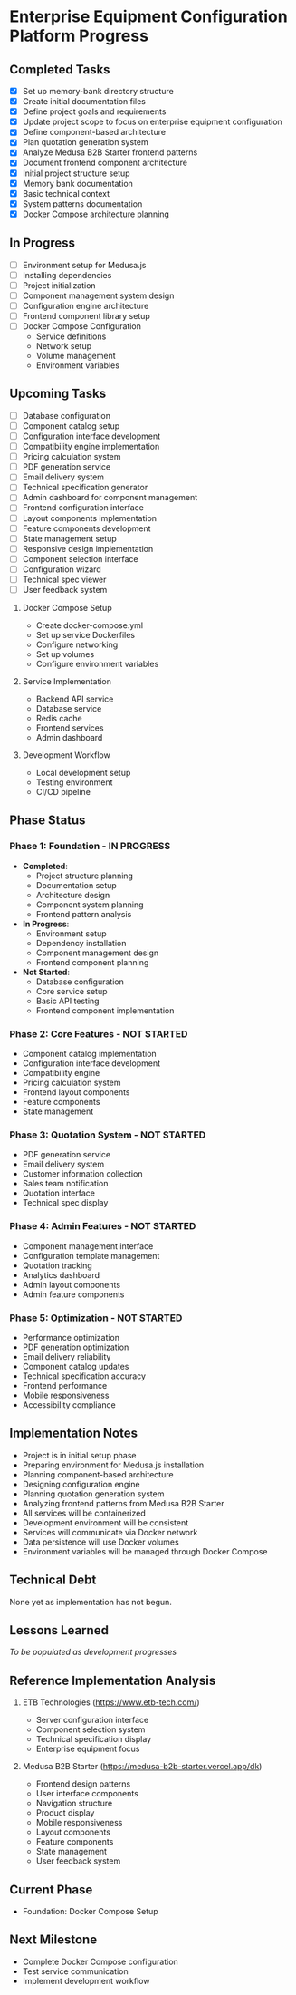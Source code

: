 # Enterprise Equipment Configuration Platform Progress

## Completed Tasks
- [x] Set up memory-bank directory structure
- [x] Create initial documentation files
- [x] Define project goals and requirements
- [x] Update project scope to focus on enterprise equipment configuration
- [x] Define component-based architecture
- [x] Plan quotation generation system
- [x] Analyze Medusa B2B Starter frontend patterns
- [x] Document frontend component architecture
- [x] Initial project structure setup
- [x] Memory bank documentation
- [x] Basic technical context
- [x] System patterns documentation
- [x] Docker Compose architecture planning

## In Progress
- [ ] Environment setup for Medusa.js
- [ ] Installing dependencies
- [ ] Project initialization
- [ ] Component management system design
- [ ] Configuration engine architecture
- [ ] Frontend component library setup
- [ ] Docker Compose Configuration
  - Service definitions
  - Network setup
  - Volume management
  - Environment variables

## Upcoming Tasks
- [ ] Database configuration
- [ ] Component catalog setup
- [ ] Configuration interface development
- [ ] Compatibility engine implementation
- [ ] Pricing calculation system
- [ ] PDF generation service
- [ ] Email delivery system
- [ ] Technical specification generator
- [ ] Admin dashboard for component management
- [ ] Frontend configuration interface
- [ ] Layout components implementation
- [ ] Feature components development
- [ ] State management setup
- [ ] Responsive design implementation
- [ ] Component selection interface
- [ ] Configuration wizard
- [ ] Technical spec viewer
- [ ] User feedback system
1. Docker Compose Setup
   - Create docker-compose.yml
   - Set up service Dockerfiles
   - Configure networking
   - Set up volumes
   - Configure environment variables

2. Service Implementation
   - Backend API service
   - Database service
   - Redis cache
   - Frontend services
   - Admin dashboard

3. Development Workflow
   - Local development setup
   - Testing environment
   - CI/CD pipeline

## Phase Status

### Phase 1: Foundation - IN PROGRESS
- **Completed**:
  - Project structure planning
  - Documentation setup
  - Architecture design
  - Component system planning
  - Frontend pattern analysis
- **In Progress**:
  - Environment setup
  - Dependency installation
  - Component management design
  - Frontend component planning
- **Not Started**:
  - Database configuration
  - Core service setup
  - Basic API testing
  - Frontend component implementation

### Phase 2: Core Features - NOT STARTED
- Component catalog implementation
- Configuration interface development
- Compatibility engine
- Pricing calculation system
- Frontend layout components
- Feature components
- State management

### Phase 3: Quotation System - NOT STARTED
- PDF generation service
- Email delivery system
- Customer information collection
- Sales team notification
- Quotation interface
- Technical spec display

### Phase 4: Admin Features - NOT STARTED
- Component management interface
- Configuration template management
- Quotation tracking
- Analytics dashboard
- Admin layout components
- Admin feature components

### Phase 5: Optimization - NOT STARTED
- Performance optimization
- PDF generation optimization
- Email delivery reliability
- Component catalog updates
- Technical specification accuracy
- Frontend performance
- Mobile responsiveness
- Accessibility compliance

## Implementation Notes
- Project is in initial setup phase
- Preparing environment for Medusa.js installation
- Planning component-based architecture
- Designing configuration engine
- Planning quotation generation system
- Analyzing frontend patterns from Medusa B2B Starter
- All services will be containerized
- Development environment will be consistent
- Services will communicate via Docker network
- Data persistence will use Docker volumes
- Environment variables will be managed through Docker Compose

## Technical Debt
None yet as implementation has not begun.

## Lessons Learned
*To be populated as development progresses*

## Reference Implementation Analysis
1. ETB Technologies (https://www.etb-tech.com/)
   - Server configuration interface
   - Component selection system
   - Technical specification display
   - Enterprise equipment focus

2. Medusa B2B Starter (https://medusa-b2b-starter.vercel.app/dk)
   - Frontend design patterns
   - User interface components
   - Navigation structure
   - Product display
   - Mobile responsiveness
   - Layout components
   - Feature components
   - State management
   - User feedback system

## Current Phase
- Foundation: Docker Compose Setup

## Next Milestone
- Complete Docker Compose configuration
- Test service communication
- Implement development workflow 